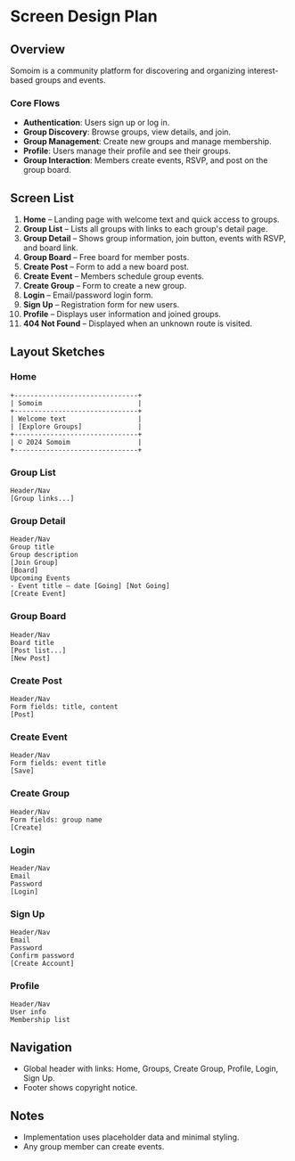 # Screen Design Plan

## Overview
Somoim is a community platform for discovering and organizing interest-based groups and events.

### Core Flows
- **Authentication**: Users sign up or log in.
- **Group Discovery**: Browse groups, view details, and join.
- **Group Management**: Create new groups and manage membership.
- **Profile**: Users manage their profile and see their groups.
- **Group Interaction**: Members create events, RSVP, and post on the group board.

## Screen List
1. **Home** – Landing page with welcome text and quick access to groups.
2. **Group List** – Lists all groups with links to each group's detail page.
3. **Group Detail** – Shows group information, join button, events with RSVP, and board link.
4. **Group Board** – Free board for member posts.
5. **Create Post** – Form to add a new board post.
6. **Create Event** – Members schedule group events.
7. **Create Group** – Form to create a new group.
8. **Login** – Email/password login form.
9. **Sign Up** – Registration form for new users.
10. **Profile** – Displays user information and joined groups.
11. **404 Not Found** – Displayed when an unknown route is visited.

## Layout Sketches
### Home
```
+-------------------------------+
| Somoim                        |
+-------------------------------+
| Welcome text                  |
| [Explore Groups]              |
+-------------------------------+
| © 2024 Somoim                 |
+-------------------------------+
```

### Group List
```
Header/Nav
[Group links...]
```

### Group Detail
```
Header/Nav
Group title
Group description
[Join Group]
[Board]
Upcoming Events
- Event title – date [Going] [Not Going]
[Create Event]
```

### Group Board
```
Header/Nav
Board title
[Post list...]
[New Post]
```

### Create Post
```
Header/Nav
Form fields: title, content
[Post]
```

### Create Event
```
Header/Nav
Form fields: event title
[Save]
```

### Create Group
```
Header/Nav
Form fields: group name
[Create]
```

### Login
```
Header/Nav
Email
Password
[Login]
```

### Sign Up
```
Header/Nav
Email
Password
Confirm password
[Create Account]
```

### Profile
```
Header/Nav
User info
Membership list
```

## Navigation
- Global header with links: Home, Groups, Create Group, Profile, Login, Sign Up.
- Footer shows copyright notice.

## Notes
- Implementation uses placeholder data and minimal styling.
- Any group member can create events.
